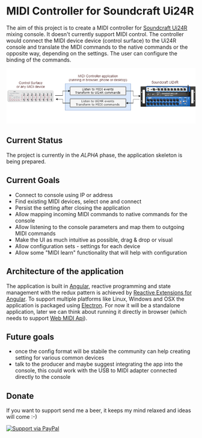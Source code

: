 # MIDI Controller for Soundcraft Ui24R
The aim of this project is to create a MIDI controller for [Soundcraft Ui24R](https://www.soundcraft.com/en/products/ui24r) mixing console. It doesn't currently support MIDI control. The controller would connect the MIDI device device (control surface) to the Ui24R console and translate the MIDI commands to the native commands or the opposite way, depending on the settings. The user can configure the binding of the commands.

![MIDI Controller Architecture](docs/MIDIController_architecture.png)

## Current Status
The project is currently in the *ALPHA* phase, the application skeleton is being prepared.

## Current Goals
* Connect to console using IP or address
* Find existing MIDI devices, select one and connect
* Persist the setting after closing the application
* Allow mapping incoming MIDI commands to native commands for the console
* Allow listening to the console parameters and map them to outgoing MIDI commands
* Make the UI as much intuitive as possible, drag & drop or visual
* Allow configuration sets - settings for each device
* Allow some "MIDI learn" functionality that will help with configuration

## Architecture of the application
The application is built in [Angular](https://angular.io/), reactive programming and state management with the redux pattern is achieved by [Reactive Extensions for Angular](https://github.com/ngrx). To support multiple platforms like Linux, Windows and OSX the application is packaged using [Electron](https://electronjs.org/). For now it will be a standalone application, later we can think about running it directly in browser (which needs to support [Web MIDI Api](https://webaudio.github.io/web-midi-api/)).

## Future goals
* once the config format will be stabile the community can help creating setting for various common devices
* talk to the producer and maybe suggest integrating the app into the console, this could work with the USB to MIDI adapter connected directly to the console

## Donate
If you want to support send me a beer, it keeps my mind relaxed and ideas will come :-)

[![Support via PayPal](https://www.paypalobjects.com/en_US/i/btn/btn_donateCC_LG.gif)](https://www.paypal.me/oliverhruby/)
